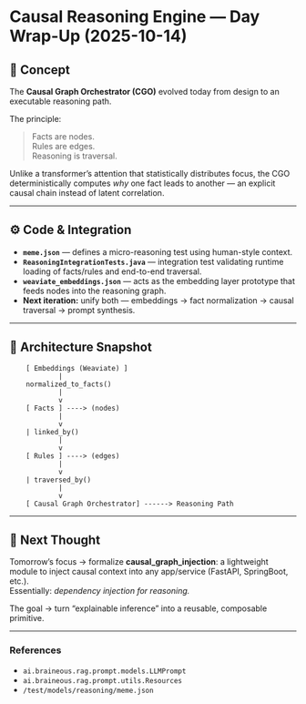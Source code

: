 # Causal Reasoning Engine — Day Wrap-Up (2025-10-14)

## 🧠 Concept

The **Causal Graph Orchestrator (CGO)** evolved today from design to an executable reasoning path.

The principle:

> Facts are nodes.  
> Rules are edges.  
> Reasoning is traversal.

Unlike a transformer’s attention that statistically distributes focus, the CGO deterministically computes _why_ one fact leads to another — an explicit causal chain instead of latent correlation.

---

## ⚙️ Code & Integration

- **`meme.json`** — defines a micro-reasoning test using human-style context.
- **`ReasoningIntegrationTests.java`** — integration test validating runtime loading of facts/rules and end-to-end traversal.
- **`weaviate_embeddings.json`** — acts as the embedding layer prototype that feeds nodes into the reasoning graph.
- **Next iteration:** unify both — embeddings → fact normalization → causal traversal → prompt synthesis.

---

## 🧩 Architecture Snapshot

```
    [ Embeddings (Weaviate) ]
            |
    normalized_to_facts()
            |
            v
    [ Facts ] ----> (nodes)
            |
            v
    | linked_by()
            |
            v
    [ Rules ] ----> (edges)
            |
            v
    | traversed_by()
            |
            v
    [ Causal Graph Orchestrator] ------> Reasoning Path
```

---

## 🧩 Next Thought

Tomorrow’s focus → formalize **causal_graph_injection**: a lightweight module to inject causal context into any app/service (FastAPI, SpringBoot, etc.).  
Essentially: _dependency injection for reasoning._

The goal → turn “explainable inference” into a reusable, composable primitive.

---

### References

- `ai.braineous.rag.prompt.models.LLMPrompt`
- `ai.braineous.rag.prompt.utils.Resources`
- `/test/models/reasoning/meme.json`
